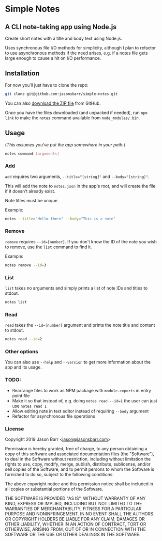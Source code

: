 # Simple Notes

## A CLI note-taking app using Node.js

Create short notes with a title and body text using Node.js.

Uses synchronous file I/O methods for simplicity, although I plan to refactor to use asynchronous methods if the need arises, e.g. if a notes file gets large enough to cause a hit on I/O performance.

## Installation

For now you'll just have to clone the repo:

```bash
git clone git@github.com:jasonsbarr/simple-notes.git
```

You can also [download the ZIP file](https://github.com/jasonsbarr/simple-notes/archive/master.zip) from GitHub.

Once you have the files downloaded (and unpacked if needed), run `npm link` to make the `notes` command available from `node_modules/.bin`.

## Usage

(_This assumes you've put the app somewhere in your path._)

```bash
notes command [arguments]
```

### Add

`add` requires two arguments, `--title="[string]"` and `--body="[string]"`.

This will add the note to `notes.json` in the app's root, and will create the file if it doesn't already exist.

Note titles must be unique.

Example:

```bash
notes --title="Hello there" --body="This is a note"
```

### Remove

`remove` requires `--id=[number]`. If you don't know the ID of the note you wish to remove, use the `list` command to find it.

Example:

```bash
notes remove --id=3
```

### List

`list` takes no arguments and simply prints a list of note IDs and titles to stdout.

```bash
notes list
```

### Read

`read` takes the `--id=[number]` argument and prints the note title and content to stdout.

```bash
notes read --id=2
```

### Other options

You can also use `--help` and `--version` to get more information about the app and its usage.

### TODO:

- Rearrange files to work as NPM package with `module.exports` in entry point file
- Make it so that instead of, e.g. doing `notes read --id=1` the user can just use `notes read 1`
- Allow editing note in text editor instead of requiring `--body` argument
- Refactor for asynchronous file operations

### License

Copyright 2019 Jason Barr \<jason@jasonsbarr.com\>

Permission is hereby granted, free of charge, to any person obtaining a copy of this software and associated documentation files (the "Software"), to deal in the Software without restriction, including without limitation the rights to use, copy, modify, merge, publish, distribute, sublicense, and/or sell copies of the Software, and to permit persons to whom the Software is furnished to do so, subject to the following conditions:

The above copyright notice and this permission notice shall be included in all copies or substantial portions of the Software.

THE SOFTWARE IS PROVIDED "AS IS", WITHOUT WARRANTY OF ANY KIND, EXPRESS OR IMPLIED, INCLUDING BUT NOT LIMITED TO THE WARRANTIES OF MERCHANTABILITY, FITNESS FOR A PARTICULAR PURPOSE AND NONINFRINGEMENT. IN NO EVENT SHALL THE AUTHORS OR COPYRIGHT HOLDERS BE LIABLE FOR ANY CLAIM, DAMAGES OR OTHER LIABILITY, WHETHER IN AN ACTION OF CONTRACT, TORT OR OTHERWISE, ARISING FROM, OUT OF OR IN CONNECTION WITH THE SOFTWARE OR THE USE OR OTHER DEALINGS IN THE SOFTWARE.
